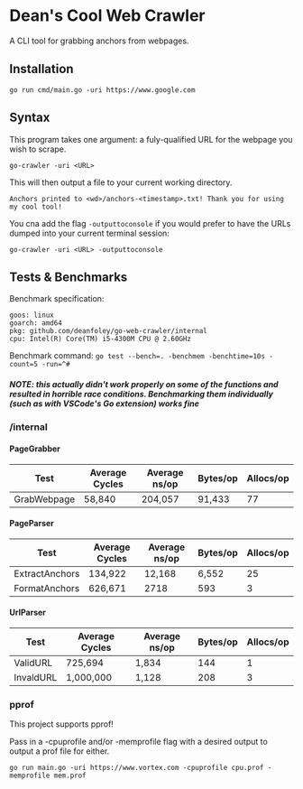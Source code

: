# Dean's Cool Web Crawler

A CLI tool for grabbing anchors from webpages.

## Installation

`go run cmd/main.go -uri https://www.google.com`

## Syntax

This program takes one argument: a fuly-qualified URL for the webpage you wish to scrape.

`go-crawler -uri <URL>`

This will then output a file to your current working directory.

`Anchors printed to <wd>/anchors-<timestamp>.txt! Thank you for using my cool tool!`

You cna add the flag `-outputtoconsole` if you would prefer to have the URLs dumped into your current terminal session:

`go-crawler -uri <URL> -outputtoconsole`

## Tests & Benchmarks

Benchmark specification:
```
goos: linux
goarch: amd64
pkg: github.com/deanfoley/go-web-crawler/internal
cpu: Intel(R) Core(TM) i5-4300M CPU @ 2.60GHz
```

Benchmark command:
`go test --bench=. -benchmem -benchtime=10s -count=5 -run=^#`

##### NOTE: this actually didn't work properly on some of the functions and resulted in horrible race conditions. Benchmarking them individually (such as with VSCode's Go extension) works fine

### /internal

#### PageGrabber

| Test | Average Cycles | Average ns/op | Bytes/op | Allocs/op |
|---|---|---|---|---|
| GrabWebpage | 58,840 | 204,057 | 91,433 | 77 |

#### PageParser

| Test | Average Cycles | Average ns/op | Bytes/op | Allocs/op |
|---|---|---|---|---|
| ExtractAnchors | 134,922 | 12,168 | 6,552 | 25 |
| FormatAnchors | 626,671 | 2718 | 593 | 3 |

#### UrlParser

| Test | Average Cycles | Average ns/op | Bytes/op | Allocs/op |
|---|---|---|---|---|
| ValidURL | 725,694 | 1,834 | 144 | 1 |
| InvaldURL | 1,000,000 | 1,128 | 208 | 3 |

### pprof

This project supports pprof!

Pass in a -cpuprofile and/or -memprofile flag with a desired output to output a prof file for either.

`go run main.go -uri https://www.vortex.com -cpuprofile cpu.prof -memprofile mem.prof`